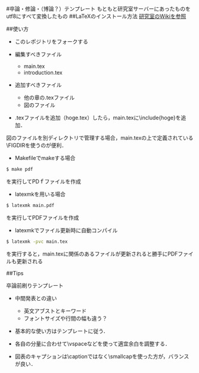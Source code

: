 #卒論・修論・（博論？）テンプレート
もともと研究室サーバーにあったものをutf8にすべて変換したもの
##LaTeXのインストール方法
[研究室のWikiを参照](http://mizuuchi.lab.tuat.ac.jp/pukiwiki/index.php?%E3%83%97%E3%83%AD%E3%82%B0%E3%83%A9%E3%83%9F%E3%83%B3%E3%82%B0%28programming%29%2FLaTeX)

##使い方
- このレポジトリをフォークする
- 編集すべきファイル
	- main.tex 
	- introduction.tex
- 追加すべきファイル
	- 他の章の.texファイル 
	- 図のファイル

- .texファイルを追加（hoge.tex）したら，main.texに\include{hoge}を追加．

図のファイルを別ディレクトリで管理する場合，main.texの上で定義されている\FIGDIRを使うのが便利．

- Makefileでmakeする場合
```bash
$ make pdf
```
を実行してPDｆファイルを作成

- latexmkを用いる場合
```bash
$ latexmk main.pdf
```
を実行してPDFファイルを作成

- latexmkでファイル更新時に自動コンパイル
```bash
$ latexmk -pvc main.tex
```
を実行すると，main.texに関係のあるファイルが更新されると勝手にPDFファイルも更新される

##Tips

卒論前刷りテンプレート

- 中間発表との違い
	- 英文アブストとキーワード
	- フォントサイズや行間の幅も違う？

- 基本的な使い方はテンプレートに従う．
- 各自の分量に合わせて\vspaceなどを使って適宜余白を調整する．

- 図表のキャプションは\captionではなく\smallcapを使った方が，バランスが良い．
